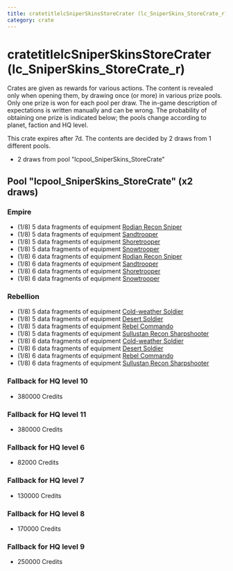 ```yaml
---
title: cratetitlelcSniperSkinsStoreCrater (lc_SniperSkins_StoreCrate_r)
category: crate
---
```


# cratetitlelcSniperSkinsStoreCrater (lc_SniperSkins_StoreCrate_r)

Crates are given as rewards for various actions. The content is revealed only when opening them, by drawing once (or more) in various prize pools. Only one prize is won for each pool per draw. The in-game description of expectations is written manually and can be wrong. The probability of obtaining one prize is indicated below; the pools change according to planet, faction and HQ level.

This crate expires after 7d. The contents are decided by 2 draws from 1 different pools.
  * 2 draws from pool "lcpool_SniperSkins_StoreCrate"

## Pool "lcpool_SniperSkins_StoreCrate" (x2 draws)

### Empire

  * (1/8) 5 data fragments of equipment [Rodian Recon Sniper](eqpEmpireRodian)
  * (1/8) 5 data fragments of equipment [Sandtrooper](eqpEmpireSandtrooper)
  * (1/8) 5 data fragments of equipment [Shoretrooper](eqpEmpirePentagonTrooper)
  * (1/8) 5 data fragments of equipment [Snowtrooper](eqpEmpireSnowtrooper)
  * (1/8) 6 data fragments of equipment [Rodian Recon Sniper](eqpEmpireRodian)
  * (1/8) 6 data fragments of equipment [Sandtrooper](eqpEmpireSandtrooper)
  * (1/8) 6 data fragments of equipment [Shoretrooper](eqpEmpirePentagonTrooper)
  * (1/8) 6 data fragments of equipment [Snowtrooper](eqpEmpireSnowtrooper)

### Rebellion

  * (1/8) 5 data fragments of equipment [Cold-weather Soldier](eqpRebelEchoBaseSoldier)
  * (1/8) 5 data fragments of equipment [Desert Soldier](eqpRebelSandSoldier)
  * (1/8) 5 data fragments of equipment [Rebel Commando](eqpRebelPentagonSoldier)
  * (1/8) 5 data fragments of equipment [Sullustan Recon Sharpshooter](eqpRebelSullustan)
  * (1/8) 6 data fragments of equipment [Cold-weather Soldier](eqpRebelEchoBaseSoldier)
  * (1/8) 6 data fragments of equipment [Desert Soldier](eqpRebelSandSoldier)
  * (1/8) 6 data fragments of equipment [Rebel Commando](eqpRebelPentagonSoldier)
  * (1/8) 6 data fragments of equipment [Sullustan Recon Sharpshooter](eqpRebelSullustan)

### Fallback for HQ level 10

  * 380000 Credits

### Fallback for HQ level 11

  * 380000 Credits

### Fallback for HQ level 6

  * 82000 Credits

### Fallback for HQ level 7

  * 130000 Credits

### Fallback for HQ level 8

  * 170000 Credits

### Fallback for HQ level 9

  * 250000 Credits